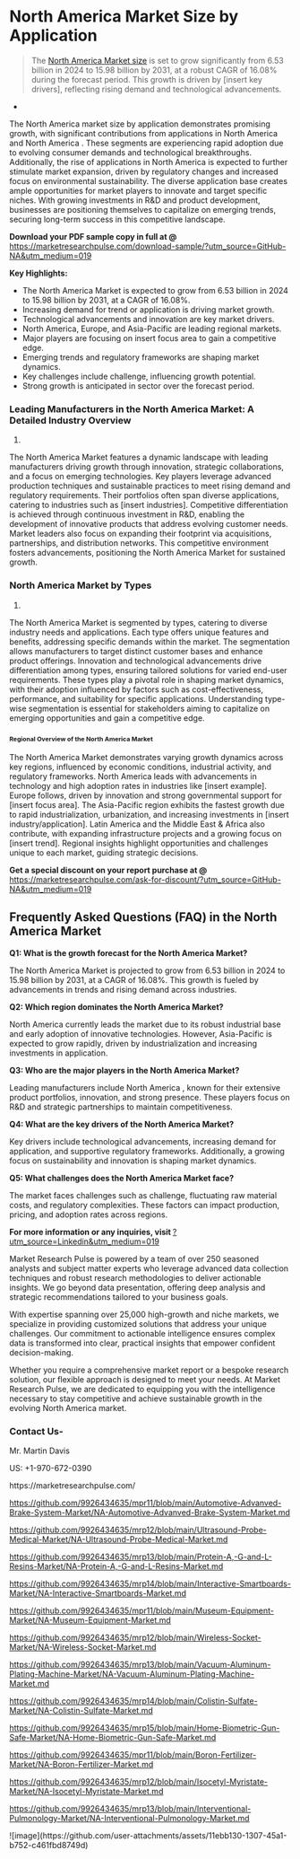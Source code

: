 <h1>North America  Market&nbsp;Size by Application</h1><blockquote><p>The <a href="https://marketresearchpulse.com/download-sample/?utm_source=GitHub-NA&amp;utm_medium=019">North America  Market size</a> is set to grow significantly from 6.53 billion in 2024 to 15.98 billion by 2031, at a robust CAGR of 16.08% during the forecast period. This growth is driven by [insert key drivers], reflecting rising demand and technological advancements.</p></blockquote><ul><li></li></ul><p>The North America  market size by application demonstrates promising growth, with significant contributions from applications in North America  and North America . These segments are experiencing rapid adoption due to evolving consumer demands and technological breakthroughs. Additionally, the rise of applications in North America  is expected to further stimulate market expansion, driven by regulatory changes and increased focus on environmental sustainability. The diverse application base creates ample opportunities for market players to innovate and target specific niches. With growing investments in R&D and product development, businesses are positioning themselves to capitalize on emerging trends, securing long-term success in this competitive landscape.</p><p><strong>Download your PDF sample copy in full at @ </strong><a href="https://marketresearchpulse.com/download-sample/?utm_source=GitHub-NA&amp;utm_medium=019">https://marketresearchpulse.com/download-sample/?utm_source=GitHub-NA&amp;utm_medium=019</a></p><p><strong>Key Highlights: </strong></p><ul><li>The North America  Market is expected to grow from 6.53 billion in 2024 to 15.98 billion by 2031, at a CAGR of 16.08%.</li><li>Increasing demand for trend or application is driving market growth.</li><li>Technological advancements and innovation are key market drivers.</li><li>North America, Europe, and Asia-Pacific are leading regional markets.</li><li>Major players are focusing on insert focus area to gain a competitive edge.</li><li>Emerging trends and regulatory frameworks are shaping market dynamics.</li><li>Key challenges include challenge, influencing growth potential.</li><li>Strong growth is anticipated in sector over the forecast period.</li></ul><h3>Leading Manufacturers in the North America  Market: A Detailed Industry Overview</h3><ol><li></li></ol><div class="flex max-w-full flex-col flex-grow"><div class="min-h-8 text-message flex w-full flex-col items-end gap-2 whitespace-normal break-words [.text-message+&amp;]:mt-5" dir="auto" data-message-author-role="assistant" data-message-id="fd8432e4-4910-450d-b182-61b7bfb0a01f" data-message-model-slug="gpt-4o"><div class="flex w-full flex-col gap-1 empty:hidden first:pt-[3px]"><div class="markdown prose w-full break-words dark:prose-invert light"><p>The North America  Market features a dynamic landscape with leading manufacturers driving growth through innovation, strategic collaborations, and a focus on emerging technologies. Key players leverage advanced production techniques and sustainable practices to meet rising demand and regulatory requirements. Their portfolios often span diverse applications, catering to industries such as [insert industries]. Competitive differentiation is achieved through continuous investment in R&amp;D, enabling the development of innovative products that address evolving customer needs. Market leaders also focus on expanding their footprint via acquisitions, partnerships, and distribution networks. This competitive environment fosters advancements, positioning the North America  Market for sustained growth.</p></div></div></div></div><h3>North America  Market by Types</h3><ol><li></li></ol><div class="flex max-w-full flex-col flex-grow"><div class="min-h-8 text-message flex w-full flex-col items-end gap-2 whitespace-normal break-words [.text-message+&amp;]:mt-5" dir="auto" data-message-author-role="assistant" data-message-id="084470be-0bb7-4664-bddf-5156b4f41249" data-message-model-slug="gpt-4o-mini"><div class="flex w-full flex-col gap-1 empty:hidden first:pt-[3px]"><div class="markdown prose w-full break-words dark:prose-invert light"><p>The North America  Market is segmented by types, catering to diverse industry needs and applications. Each type offers unique features and benefits, addressing specific demands within the market. The segmentation allows manufacturers to target distinct customer bases and enhance product offerings. Innovation and technological advancements drive differentiation among types, ensuring tailored solutions for varied end-user requirements. These types play a pivotal role in shaping market dynamics, with their adoption influenced by factors such as cost-effectiveness, performance, and suitability for specific applications. Understanding type-wise segmentation is essential for stakeholders aiming to capitalize on emerging opportunities and gain a competitive edge.</p></div></div></div></div><h3><span style="font-size: 11px;">Regional Overview of the North America  Market</span></h3><div class="flex max-w-full flex-col flex-grow"><div class="min-h-8 text-message flex w-full flex-col items-end gap-2 whitespace-normal break-words [.text-message+&amp;]:mt-5" dir="auto" data-message-author-role="assistant" data-message-id="e9038762-ce64-4e30-91c9-9bd413514231" data-message-model-slug="gpt-4o-mini"><div class="flex w-full flex-col gap-1 empty:hidden first:pt-[3px]"><div class="markdown prose w-full break-words dark:prose-invert light"><p>The North America  Market demonstrates varying growth dynamics across key regions, influenced by economic conditions, industrial activity, and regulatory frameworks. North America leads with advancements in technology and high adoption rates in industries like [insert example]. Europe follows, driven by innovation and strong governmental support for [insert focus area]. The Asia-Pacific region exhibits the fastest growth due to rapid industrialization, urbanization, and increasing investments in [insert industry/application]. Latin America and the Middle East &amp; Africa also contribute, with expanding infrastructure projects and a growing focus on [insert trend]. Regional insights highlight opportunities and challenges unique to each market, guiding strategic decisions.</p></div></div></div></div><p><strong>Get a special discount on your report purchase at @ </strong><a href="https://marketresearchpulse.com/ask-for-discount/?utm_source=GitHub-NA&amp;utm_medium=019">https://marketresearchpulse.com/ask-for-discount/?utm_source=GitHub-NA&amp;utm_medium=019</a></p><h2>Frequently Asked Questions (FAQ) in the North America  Market</h2><p><strong>Q1: What is the growth forecast for the North America  Market?</strong></p><p>The North America  Market is projected to grow from 6.53 billion in 2024 to 15.98 billion by 2031, at a CAGR of 16.08%. This growth is fueled by advancements in trends and rising demand across industries.</p><p><strong>Q2: Which region dominates the North America  Market?</strong></p><p>North America currently leads the market due to its robust industrial base and early adoption of innovative technologies. However, Asia-Pacific is expected to grow rapidly, driven by industrialization and increasing investments in application.</p><p><strong>Q3: Who are the major players in the North America  Market?</strong></p><p>Leading manufacturers include North America , known for their extensive product portfolios, innovation, and strong presence. These players focus on R&amp;D and strategic partnerships to maintain competitiveness.</p><p><strong>Q4: What are the key drivers of the North America  Market?</strong></p><p>Key drivers include technological advancements, increasing demand for application, and supportive regulatory frameworks. Additionally, a growing focus on sustainability and innovation is shaping market dynamics.</p><p><strong>Q5: What challenges does the North America  Market face?</strong></p><p>The market faces challenges such as challenge, fluctuating raw material costs, and regulatory complexities. These factors can impact production, pricing, and adoption rates across regions.</p><p><strong>For more information or any inquiries, visit&nbsp;</strong><a href="?utm_source=Linkedin&utm_medium=019">?utm_source=Linkedin&utm_medium=019</a></p><p>Market Research Pulse is powered by a team of over 250 seasoned analysts and subject matter experts who leverage advanced data collection techniques and robust research methodologies to deliver actionable insights. We go beyond data presentation, offering deep analysis and strategic recommendations tailored to your business goals.</p><p>With expertise spanning over 25,000 high-growth and niche markets, we specialize in providing customized solutions that address your unique challenges. Our commitment to actionable intelligence ensures complex data is transformed into clear, practical insights that empower confident decision-making.</p><p>Whether you require a comprehensive market report or a bespoke research solution, our flexible approach is designed to meet your needs. At Market Research Pulse, we are dedicated to equipping you with the intelligence necessary to stay competitive and achieve sustainable growth in the evolving North America  market.</p><h3><strong>Contact Us-</strong></h3><p>Mr. Martin Davis</p><p>US: +1-970-672-0390</p><p>https://marketresearchpulse.com/</p><p><a href="https://github.com/9926434635/mpr11/blob/main/Automotive-Advanved-Brake-System-Market/NA-Automotive-Advanved-Brake-System-Market.md">https://github.com/9926434635/mpr11/blob/main/Automotive-Advanved-Brake-System-Market/NA-Automotive-Advanved-Brake-System-Market.md</a></p><p><a href="https://github.com/9926434635/mrp12/blob/main/Ultrasound-Probe-Medical-Market/NA-Ultrasound-Probe-Medical-Market.md">https://github.com/9926434635/mrp12/blob/main/Ultrasound-Probe-Medical-Market/NA-Ultrasound-Probe-Medical-Market.md</a></p><p><a href="https://github.com/9926434635/mrp13/blob/main/Protein-A,-G-and-L-Resins-Market/NA-Protein-A,-G-and-L-Resins-Market.md">https://github.com/9926434635/mrp13/blob/main/Protein-A,-G-and-L-Resins-Market/NA-Protein-A,-G-and-L-Resins-Market.md</a></p><p><a href="https://github.com/9926434635/mrp14/blob/main/Interactive-Smartboards-Market/NA-Interactive-Smartboards-Market.md">https://github.com/9926434635/mrp14/blob/main/Interactive-Smartboards-Market/NA-Interactive-Smartboards-Market.md</a></p><p><a href="https://github.com/9926434635/mpr11/blob/main/Museum-Equipment-Market/NA-Museum-Equipment-Market.md">https://github.com/9926434635/mpr11/blob/main/Museum-Equipment-Market/NA-Museum-Equipment-Market.md</a></p><p><a href="https://github.com/9926434635/mrp12/blob/main/Wireless-Socket-Market/NA-Wireless-Socket-Market.md">https://github.com/9926434635/mrp12/blob/main/Wireless-Socket-Market/NA-Wireless-Socket-Market.md</a></p><p><a href="https://github.com/9926434635/mrp13/blob/main/Vacuum-Aluminum-Plating-Machine-Market/NA-Vacuum-Aluminum-Plating-Machine-Market.md">https://github.com/9926434635/mrp13/blob/main/Vacuum-Aluminum-Plating-Machine-Market/NA-Vacuum-Aluminum-Plating-Machine-Market.md</a></p><p><a href="https://github.com/9926434635/mrp14/blob/main/Colistin-Sulfate-Market/NA-Colistin-Sulfate-Market.md">https://github.com/9926434635/mrp14/blob/main/Colistin-Sulfate-Market/NA-Colistin-Sulfate-Market.md</a></p><p><a href="https://github.com/9926434635/mrp15/blob/main/Home-Biometric-Gun-Safe-Market/NA-Home-Biometric-Gun-Safe-Market.md">https://github.com/9926434635/mrp15/blob/main/Home-Biometric-Gun-Safe-Market/NA-Home-Biometric-Gun-Safe-Market.md</a></p><p><a href="https://github.com/9926434635/mpr11/blob/main/Boron-Fertilizer-Market/NA-Boron-Fertilizer-Market.md">https://github.com/9926434635/mpr11/blob/main/Boron-Fertilizer-Market/NA-Boron-Fertilizer-Market.md</a></p><p><a href="https://github.com/9926434635/mrp12/blob/main/Isocetyl-Myristate-Market/NA-Isocetyl-Myristate-Market.md">https://github.com/9926434635/mrp12/blob/main/Isocetyl-Myristate-Market/NA-Isocetyl-Myristate-Market.md</a></p><p><a href="https://github.com/9926434635/mrp13/blob/main/Interventional-Pulmonology-Market/NA-Interventional-Pulmonology-Market.md">https://github.com/9926434635/mrp13/blob/main/Interventional-Pulmonology-Market/NA-Interventional-Pulmonology-Market.md</a></p>
![image](https://github.com/user-attachments/assets/11ebb130-1307-45a1-b752-c461fbd8749d)
